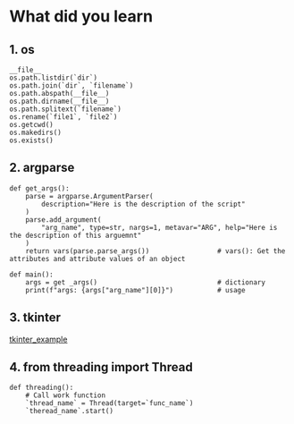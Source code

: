 # What did you learn
## 1. os
    __file__
    os.path.listdir(`dir`)
    os.path.join(`dir`, `filename`)
    os.path.abspath(__file__)
    os.path.dirname(__file__)
    os.path.splitext(`filename`)
    os.rename(`file1`, `file2`)
    os.getcwd()
    os.makedirs()
    os.exists()

## 2. argparse
    def get_args():
        parse = argparse.ArgumentParser(
            description="Here is the description of the script"
        )
        parse.add_argument(
            "arg_name", type=str, nargs=1, metavar="ARG", help="Here is the description of this arguemnt"
        )
        return vars(parse.parse_args())                 # vars(): Get the attributes and attribute values of an object

    def main():
        args = get _args()                              # dictionary
        print(f"args: {args["arg_name"][0]}")           # usage

## 3. tkinter
[tkinter_example](https://github.com/WuLyon/PythonCode/blob/main/Lession3_youtube/set_max_velocity.py)
## 4. from threading import Thread
    def threading():
        # Call work function
        `thread_name` = Thread(target=`func_name`)
        `theread_name`.start()
    
